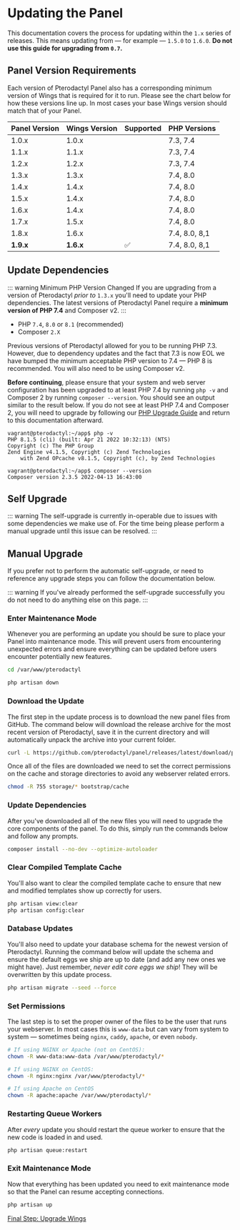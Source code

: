 # Updating the Panel

This documentation covers the process for updating within the `1.x` series of releases. This means updating from
&mdash; for example &mdash; `1.5.0` to `1.6.0`. **Do not use this guide for upgrading from `0.7`.**

## Panel Version Requirements

Each version of Pterodactyl Panel also has a corresponding minimum version of Wings that
is required for it to run. Please see the chart below for how these versions line up. In
most cases your base Wings version should match that of your Panel.

| Panel Version | Wings Version | Supported | PHP Versions  |
|---------------|---------------|-----------|---------------|
| 1.0.x         | 1.0.x         |           | 7.3, 7.4      |
| 1.1.x         | 1.1.x         |           | 7.3, 7.4      |
| 1.2.x         | 1.2.x         |           | 7.3, 7.4      |
| 1.3.x         | 1.3.x         |           | 7.4, 8.0      |
| 1.4.x         | 1.4.x         |           | 7.4, 8.0      |
| 1.5.x         | 1.4.x         |           | 7.4, 8.0      |
| 1.6.x         | 1.4.x         |           | 7.4, 8.0      |
| 1.7.x         | 1.5.x         |           | 7.4, 8.0      |
| 1.8.x         | 1.6.x         |           | 7.4, 8.0, 8,1 |
| **1.9.x**     | **1.6.x**     | ✅         | 7.4, 8.0, 8,1 |

## Update Dependencies

::: warning Minimum PHP Version Changed
If you are upgrading from a version of Pterodactyl _prior to_ `1.3.x` you'll need to update your PHP
dependencies. The latest versions of Pterodactyl Panel require a **minimum version of PHP 7.4** and
Composer v2.
:::

* PHP `7.4`, `8.0` or `8.1` (recommended)
* Composer `2.X`

Previous versions of Pterodactyl allowed for you to be running PHP 7.3. However, due to dependency updates and
the fact that 7.3 is now EOL we have bumped the minimum acceptable PHP version to 7.4 — PHP 8 is recommended. You
will also need to be using Composer v2.

**Before continuing**, please ensure that your system and web server configuration has been upgraded to at least PHP 7.4 by running `php -v` and Composer 2 by running `composer --version`. You
should see an output similar to the result below. If you do not see at least PHP 7.4 and Composer 2, you will need to upgrade by following
our [PHP Upgrade Guide](/guides/php_upgrade.md) and return to this documentation afterward.

```
vagrant@pterodactyl:~/app$ php -v
PHP 8.1.5 (cli) (built: Apr 21 2022 10:32:13) (NTS)
Copyright (c) The PHP Group
Zend Engine v4.1.5, Copyright (c) Zend Technologies
    with Zend OPcache v8.1.5, Copyright (c), by Zend Technologies

vagrant@pterodactyl:~/app$ composer --version
Composer version 2.3.5 2022-04-13 16:43:00
```

## Self Upgrade

::: warning
The self-upgrade is currently in-operable due to issues with some dependencies we make use of.
For the time being please perform a manual upgrade until this issue can be resolved.
:::

## Manual Upgrade

If you prefer not to perform the automatic self-upgrade, or need to reference any upgrade steps you can follow
the documentation below.

::: warning
If you've already performed the self-upgrade successfully you do not need to do anything else on this page.
:::

### Enter Maintenance Mode

Whenever you are performing an update you should be sure to place your Panel into maintenance mode. This will prevent
users from encountering unexpected errors and ensure everything can be updated before users encounter
potentially new features.

```bash
cd /var/www/pterodactyl

php artisan down
```

### Download the Update

The first step in the update process is to download the new panel files from GitHub. The command below will download
the release archive for the most recent version of Pterodactyl, save it in the current directory and will automatically
unpack the archive into your current folder.

```bash
curl -L https://github.com/pterodactyl/panel/releases/latest/download/panel.tar.gz | tar -xzv
```

Once all of the files are downloaded we need to set the correct permissions on the cache and storage directories to avoid
any webserver related errors.

```bash
chmod -R 755 storage/* bootstrap/cache
```

### Update Dependencies

After you've downloaded all of the new files you will need to upgrade the core components of the panel. To do this,
simply run the commands below and follow any prompts.

```bash
composer install --no-dev --optimize-autoloader
```

### Clear Compiled Template Cache

You'll also want to clear the compiled template cache to ensure that new and modified templates show up correctly for
users.

```bash
php artisan view:clear
php artisan config:clear
```

### Database Updates

You'll also need to update your database schema for the newest version of Pterodactyl. Running the command below
will update the schema and ensure the default eggs we ship are up to date (and add any new ones we might have). Just
remember, _never edit core eggs we ship_! They will be overwritten by this update process.

```bash
php artisan migrate --seed --force
```

### Set Permissions

The last step is to set the proper owner of the files to be the user that runs your webserver. In most cases this
is `www-data` but can vary from system to system &mdash; sometimes being `nginx`, `caddy`, `apache`, or even `nobody`.

```bash
# If using NGINX or Apache (not on CentOS):
chown -R www-data:www-data /var/www/pterodactyl/*

# If using NGINX on CentOS:
chown -R nginx:nginx /var/www/pterodactyl/*

# If using Apache on CentOS
chown -R apache:apache /var/www/pterodactyl/*
```

### Restarting Queue Workers

After _every_ update you should restart the queue worker to ensure that the new code is loaded in and used.

```bash
php artisan queue:restart
```

### Exit Maintenance Mode

Now that everything has been updated you need to exit maintenance mode so that the Panel can resume accepting
connections.

```bash
php artisan up
```

[Final Step: Upgrade Wings](/wings/1.0/upgrading.md)
